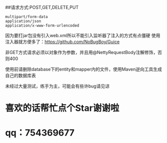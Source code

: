 ##请求方式:POST,GET,DELETE,PUT 
````
multipart/form-data
application/json
application/x-www-form-urlencoded
 ````
 因为要打jar包没有引入web.xml所以不能引入监听器了注入的方式有点僵硬
 使用注入器就方便多了：https://github.com/NoBugBoy/Guice
 
 非GET方式请求必须以对象作为参数，并且用@NettyRequestBody注解修饰，否则400
 
 使用前请删除database下的entity和mapper内的文件，使用Maven逆向工具生成自己的数据库表
 
 未经过大量测试，练手为主，可能会有些许bug请见谅
# 喜欢的话帮忙点个Star谢谢啦
# qq：754369677
